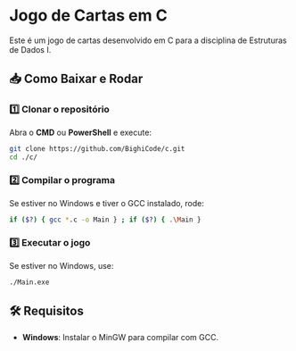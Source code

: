 # Jogo de Cartas em C

Este é um jogo de cartas desenvolvido em C para a disciplina de Estruturas de Dados I.

## 📥 Como Baixar e Rodar

### 1️⃣ Clonar o repositório
Abra o **CMD** ou **PowerShell** e execute:
```sh
git clone https://github.com/BighiCode/c.git
cd ./c/
```

### 2️⃣ Compilar o programa
Se estiver no Windows e tiver o GCC instalado, rode:
```sh
if ($?) { gcc *.c -o Main } ; if ($?) { .\Main }
```

### 3️⃣ Executar o jogo

Se estiver no Windows, use:
```sh
./Main.exe
```

## 🛠 Requisitos
- **Windows**: Instalar o MinGW para compilar com GCC.

